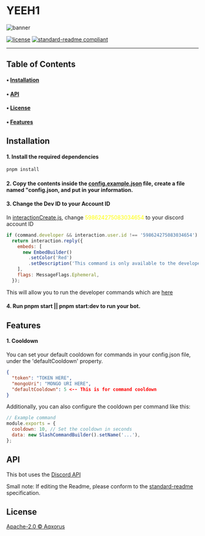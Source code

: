 # YEEH1

![banner](https://i.imgur.com/1sz8H21.png)

[![license](https://img.shields.io/github/license/Aqxorus/YEEH1)](./LICENSE)
[![standard-readme compliant](https://img.shields.io/badge/readme%20style-standard-brightgreen.svg?style=flat-square)](https://github.com/RichardLitt/standard-readme)

---

## Table of Contents

#### • [Installation](#installation)

#### • [API](#api)

#### • [License](#license)

#### • [Features](#features)

## Installation

#### 1. Install the required dependencies

```ps
pnpm install
```

#### 2. Copy the contents inside the [config.example.json](./config.example.json) file, create a file named "config.json, and put in your information.

#### 3. Change the Dev ID to your Account ID

In [interactionCreate.js](./src/Events/Interactions/interactionCreate.js), change <font color='#FFFF00'>598624275083034654</font> to your discord account ID

```js
if (command.developer && interaction.user.id !== '598624275083034654')
  return interaction.reply({
    embeds: [
      new EmbedBuilder()
        .setColor('Red')
        .setDescription('This command is only available to the developer.'),
    ],
    flags: MessageFlags.Ephemeral,
  });
```

This will allow you to run the developer commands which are [here](./src/Commands/Developer)

#### 4. Run pnpm start || pnpm start:dev to run your bot.

## Features

#### 1. Cooldown

You can set your default cooldown for commands in your config.json file, under the 'defaultCooldown' property.

```json
{
  "token": "TOKEN HERE",
  "mongoUri": "MONGO URI HERE",
  "defaultCooldown": 5 <-- This is for command cooldown
}
```

Additionally, you can also configure the cooldown per command like this:

```js
// Example command
module.exports = {
  cooldown: 10, // Set the cooldown in seconds
  data: new SlashCommandBuilder().setName('...'),
};
```

## API

This bot uses the [Discord API](https://discord.com/developers/docs/reference#api-reference)

Small note: If editing the Readme, please conform to the [standard-readme](https://github.com/RichardLitt/standard-readme) specification.

## License

[Apache-2.0 © Aqxorus](./LICENSE)
